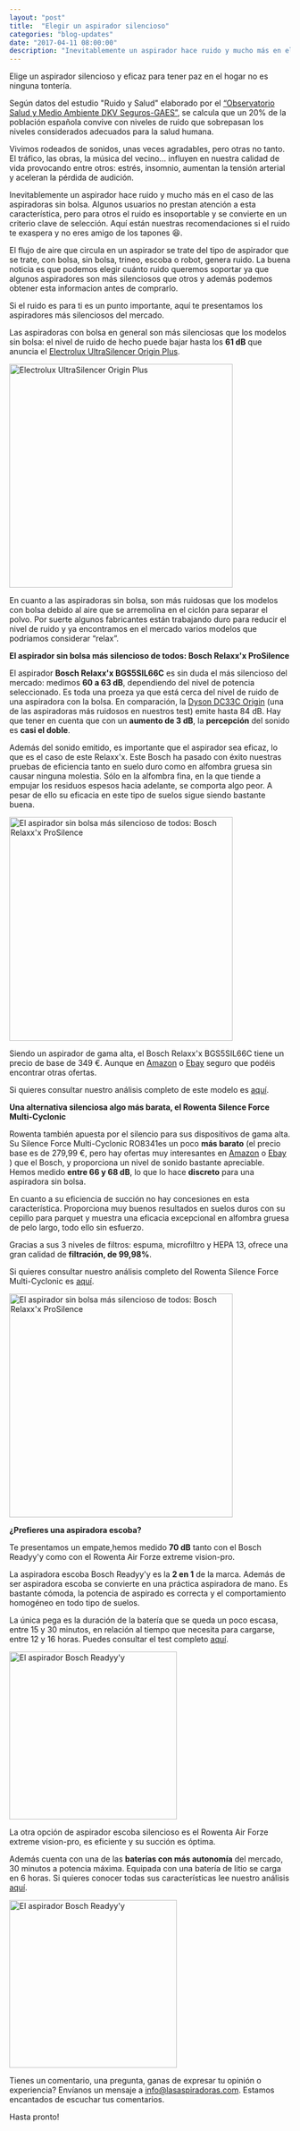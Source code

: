 ```yaml
---
layout: "post"
title:  "Elegir un aspirador silencioso"
categories: "blog-updates"
date: "2017-04-11 08:00:00"
description: "Inevitablemente un aspirador hace ruido y mucho más en el caso de las aspiradora sin bolsa. Algunos usuarios no prestan atención a esta característica, pero para otros es insoportable y se convierte en un criterio clave de selección."
---
```


Elige un aspirador silencioso y eficaz para tener paz en el hogar no es ninguna tontería.

Según datos del estudio "Ruido y Salud" elaborado por el <a href="http://ecodes.org/salud-y-medio-ambiente-ecodes/observatorio-dkv-salud-y-medio-ambiente-2011-2012#.WOzf69Lyg2w">“Observatorio Salud y Medio Ambiente DKV Seguros-GAES”</a>, se calcula que un 20% de la población española convive con niveles de ruido que sobrepasan los niveles considerados adecuados para la salud humana.  

Vivimos rodeados de sonidos, unas veces agradables, pero otras no tanto. El tráfico, las obras, la música del vecino... influyen en nuestra calidad de vida provocando entre otros: estrés, insomnio, aumentan la tensión arterial y aceleran la pérdida de audición.

Inevitablemente un aspirador hace ruido y mucho más en el caso de las aspiradoras sin bolsa. Algunos usuarios no prestan atención a esta característica, pero para otros el ruido es insoportable y se convierte en un criterio clave de selección. Aquí están nuestras recomendaciones si el ruido te exaspera y no eres amigo de los tapones 😆.

El flujo de aire que circula en un aspirador se trate del tipo de aspirador que se trate, con bolsa, sin bolsa, trineo, escoba o robot, genera ruido. La buena noticia es que podemos elegir cuánto ruido queremos soportar ya que algunos aspiradores son más silenciosos que otros y además podemos obtener esta informacion antes de comprarlo.

Si el ruido es para ti es un punto importante, aquí te presentamos los aspiradores más silenciosos del mercado.

Las aspiradoras con bolsa en general son más silenciosas que los modelos sin bolsa: el nivel de ruido de hecho puede bajar hasta los **61 dB** que anuncia el [Electrolux UltraSilencer Origin Plus](http://amzn.to/2p0FljU).

<div class="text-center">
  <img src="{{ site.url }}/assets/img/varias/electrolux-ultrasilencer-origin-plus.jpg" width="400" height="auto" alt="Electrolux UltraSilencer Origin Plus">
</div>

En cuanto a las aspiradoras sin bolsa, son más ruidosas que los modelos con bolsa debido al aire que se arremolina en el ciclón para separar el polvo. Por suerte algunos fabricantes están trabajando duro para reducir el nivel de ruido y ya encontramos en el mercado varios modelos que podriamos considerar “relax”.

 **El aspirador sin bolsa más silencioso de todos: Bosch Relaxx'x ProSilence**

El aspirador **Bosch Relaxx'x BGS5SIL66C** es sin duda el más silencioso del mercado: medimos **60 a 63 dB**, dependiendo del nivel de potencia seleccionado. Es toda una proeza ya que está cerca del nivel de ruido de una aspiradora con la bolsa. En comparación, la [Dyson DC33C Origin](http://www.lasaspiradoras.com/test-dyson-dc33c-origin/) (una de las aspiradoras más ruidosos en nuestros test) emite hasta 84 dB. Hay que tener en cuenta que con un **aumento de 3 dB**, la **percepción** del sonido es **casi el doble**.

Además del sonido emitido, es importante que el aspirador sea eficaz, lo que es el caso de este Relaxx'x. Este Bosch ha pasado con éxito nuestras pruebas de eficiencia tanto en suelo duro como en alfombra gruesa sin causar ninguna molestia. Sólo en la alfombra fina, en la que tiende a empujar los residuos espesos hacia adelante, se comporta algo peor. A pesar de ello su eficacia en este tipo de suelos sigue siendo bastante buena.

<div class="text-center">
  <img src="{{ site.url }}/assets/img/BoschBGS5SIL66BRelaxx'xProSilence/Bosch-BGS5SIL66B-Relaxx'x-ProSilence-accesorios.jpg" width="400" height="auto" alt="El aspirador sin bolsa más silencioso de todos: Bosch Relaxx'x ProSilence">
</div>

Siendo un aspirador de gama alta, el Bosch Relaxx'x BGS5SIL66C tiene un precio de base de 349 €. Aunque en [Amazon](https://www.amazon.es/Bosch-BGS5SIL66B-Relaxxx-ProSilence-SensorBagless/dp/B00LWVGMPS/ref=as_li_ss_tl?ie=UTF8&qid=1488620606&sr=8-1&keywords=bosch+bgs5sil66b+relaxx'x+prosilence&linkCode=ll1&tag=lasaspirad-21&linkId=eff63768d40b07ccf56de88102860208) o [Ebay](https://rover.ebay.com/rover/1/1185-53479-19255-0/1?icep_id=114&ipn=icep&toolid=20004&campid=5338046469&mpre=http%3A%2F%2Fwww.ebay.es%2Fitm%2FBosch-BGS5SIL66B-Relaxxx-ProSilence66-Staubsauger-in-schwarz-NEU-OVP-%2F282384288392%3Fhash%3Ditem41bf6a4a88%3Ag%3AK3oAAOSwJ7RYVqXH) seguro que podéis encontrar otras ofertas.

Si quieres consultar nuestro análisis completo de este modelo es [aquí](http://www.lasaspiradoras.com/test-bosch-bgs5sil66b-relaxx-prosilence/).

 **Una alternativa silenciosa algo más barata, el Rowenta Silence Force Multi-Cyclonic**

Rowenta también apuesta por el silencio para sus dispositivos de gama alta. Su Silence Force Multi-Cyclonic RO8341es un poco **más barato** (el precio base es de 279,99 €, pero hay ofertas muy interesantes en [Amazon](https://www.amazon.es/Rowenta-Silence-Force-Aspirador-filtro/dp/B00MHMAN3S/ref=as_li_ss_tl?s=kitchen&ie=UTF8&qid=1488717803&sr=1-1&keywords=Rowenta+Silence+Force+Multi-Cyclonic+RO8341&linkCode=ll1&tag=lasaspirad-21&linkId=0aeb3ebfcce006dd0b122b17fc5f5a86) o [Ebay](https://rover.ebay.com/rover/1/1185-53479-19255-0/1?icep_id=114&ipn=icep&toolid=20004&campid=5338046469&mpre=http%3A%2F%2Fwww.ebay.es%2Fitm%2FRowenta-Silence-Force-Multi-cyclonic-RO8324-Zylinder-Vakuum-2l-750W-A-%2F272250164164%3Fhash%3Ditem3f635fd3c4%3Ag%3AGbsAAOSwax5Yt3hE) ) que el Bosch, y proporciona un nivel de sonido bastante apreciable. Hemos medido **entre 66 y 68 dB**, lo que lo hace **discreto** para una aspiradora sin bolsa.

En cuanto a su eficiencia de succión no hay concesiones en esta característica. Proporciona muy buenos resultados en suelos duros con su cepillo para parquet y muestra una eficacia excepcional en alfombra gruesa de pelo largo, todo ello sin esfuerzo.

Gracias a sus 3 niveles de filtros: espuma, microfiltro y HEPA 13, ofrece una gran calidad de **filtración, de 99,98%**.

Si quieres consultar nuestro análisis completo del Rowenta Silence Force Multi-Cyclonic es [aquí](http://www.lasaspiradoras.com/test-rowenta-silenceforce-multi-ciclonic-RO8341/).

<div class="text-center">
  <img src="{{ site.url }}/assets/img/Rowenta-RO8314EA/Rowenta-RO8314EA-frente.jpg" width="400" height="auto" alt="El aspirador sin bolsa más silencioso de todos: Bosch Relaxx'x ProSilence">
</div>

 **¿Prefieres una aspiradora escoba?**

Te presentamos un empate,hemos medido **70 dB** tanto con el Bosch Readyy'y como con el Rowenta Air Forze extreme vision-pro.

La aspiradora escoba Bosch Readyy'y es la **2 en 1** de la marca. Además de ser aspiradora escoba se convierte en una práctica aspiradora de mano. Es bastante cómoda, la potencia de aspirado es correcta y el comportamiento homogéneo en todo tipo de suelos.

La única pega es la duración de la batería que se queda un poco escasa, entre 15 y 30 minutos, en relación al tiempo que necesita para cargarse, entre 12 y 16 horas.
Puedes consultar el test completo [aquí](http://www.lasaspiradoras.com/test-bosch-readyyy/).

<div class="text-center">
  <img src="{{ site.url }}/assets/img/Bosch Readyyy/test-bosch-readyyy-de-pie.jpg" width="300" height="auto" alt="El aspirador Bosch Readyy'y">
</div>

La otra opción de aspirador escoba silencioso es el Rowenta Air Forze extreme vision-pro, es eficiente y su succión es óptima.

Además cuenta con una de las **baterías con más autonomía** del mercado, 30 minutos a potencia máxima. Equipada con una batería de litio se carga en 6 horas.
Si quieres conocer todas sus características lee nuestro análisis [aquí](http://www.lasaspiradoras.com/test-Rowenta-airforzeextreme-25-2v-vision-pro/).

<div class="text-center">
  <img src="{{ site.url }}/assets/img/Rowenta-airforzeextreme/Rowenta-airforzeextreme-frontal.jpg" width="300" height="auto" alt="El aspirador Bosch Readyy'y">
</div>

Tienes un comentario, una pregunta, ganas de expresar tu opinión o experiencia? Envíanos un mensaje a info@lasaspiradoras.com. Estamos encantados de escuchar tus comentarios.

Hasta pronto!
